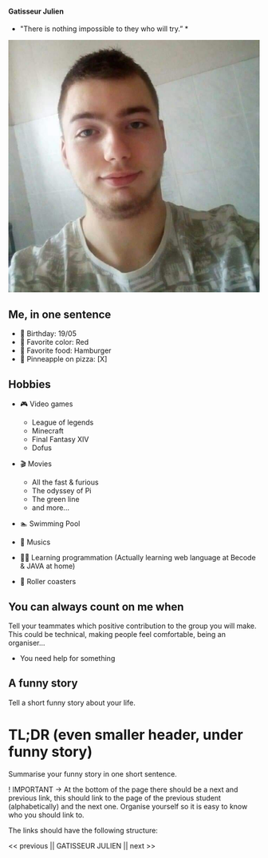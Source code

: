 
#### Gatisseur Julien

* "There is nothing impossible to they who will try.” *

![me](me.jpg)

## Me, in one sentence

* :birthday: Birthday: 19/05
* :rainbow: Favorite color: Red
* :hamburger: Favorite food: Hamburger
* :pizza: Pinneapple on pizza: [X]

## Hobbies

* :video_game: Video games
  * League of legends
  * Minecraft
  * Final Fantasy XIV
  * Dofus

* :clapper: Movies
  * All the fast & furious
  * The odyssey of Pi
  * The green line
  * and more...

* :swimmer: Swimming Pool

* :musical_note: Musics

* :student: Learning programmation (Actually learning web language at Becode & JAVA at home)

* :roller_coaster: Roller coasters

## You can always count on me when

Tell your teammates which positive contribution to the group you will make.
This could be technical, making people feel comfortable, being an organiser...

* You need help for something

## A funny story

Tell a short funny story about your life.

# TL;DR (even smaller header, under funny story)

Summarise your funny story in one short sentence.

! IMPORTANT -> At the bottom of the page there should be a next and previous link, this should link to the page of the previous student (alphabetically) and the next one.
Organise yourself so it is easy to know who you should link to.

The links should have the following structure:

<< previous || GATISSEUR JULIEN || next >>
